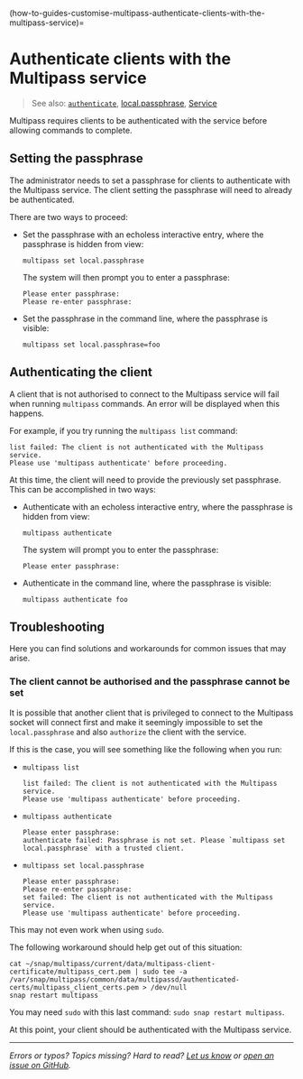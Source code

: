 (how-to-guides-customise-multipass-authenticate-clients-with-the-multipass-service)=
# Authenticate clients with the Multipass service

> See also: [`authenticate`](/reference/command-line-interface/authenticate), [local.passphrase](/reference/settings/local-passphrase), [Service](/explanation/service)

Multipass requires clients to be authenticated with the service before allowing commands to complete.

## Setting the passphrase

The administrator needs to set a passphrase for clients to authenticate with the Multipass service. The client setting the passphrase will need to already be authenticated.

There are two ways to proceed:

* Set the passphrase with an echoless interactive entry, where the passphrase is hidden from view:

   ```{code-block} text
   multipass set local.passphrase
   ```

   The system will then prompt you to enter a passphrase:

   ```{code-block} text
   Please enter passphrase:
   Please re-enter passphrase:
   ```

* Set the passphrase in the command line, where the passphrase is visible:

   ```{code-block} text
   multipass set local.passphrase=foo
   ```

## Authenticating the client

A client that is not authorised to connect to the Multipass service will fail when running `multipass` commands. An error will be displayed when this happens.

For example, if you try running the `multipass list` command:

```{code-block} text
list failed: The client is not authenticated with the Multipass service.
Please use 'multipass authenticate' before proceeding.
```

At this time, the client will need to provide the previously set passphrase. This can be accomplished in two ways:

* Authenticate with an echoless interactive entry, where the passphrase is hidden from view:

    ```{code-block} text
    multipass authenticate
    ```

    The system will prompt you to enter the passphrase:

     ```{code-block} text
    Please enter passphrase:
    ```

* Authenticate in the command line, where the passphrase is visible:

   ```{code-block} text
   multipass authenticate foo
   ```

## Troubleshooting

Here you can find solutions and workarounds for common issues that may arise.

### The client cannot be authorised and the passphrase cannot be set
 
It is possible that another client that is privileged to connect to the Multipass socket will connect first and make it seemingly impossible to set the `local.passphrase` and also `authorize` the client with the service.

If this is the case, you will see something like the following when you run:

* `multipass list`

  ```{code-block} text
  list failed: The client is not authenticated with the Multipass service.
  Please use 'multipass authenticate' before proceeding.
  ```

* `multipass authenticate`

  ```{code-block} text
  Please enter passphrase:
  authenticate failed: Passphrase is not set. Please `multipass set
  local.passphrase` with a trusted client.
  ```

* `multipass set local.passphrase`

  ```{code-block} text
  Please enter passphrase:
  Please re-enter passphrase:
  set failed: The client is not authenticated with the Multipass service.
  Please use 'multipass authenticate' before proceeding.
  ```

This may not even work when using `sudo`.

The following workaround should help get out of this situation:

```{code-block} text
cat ~/snap/multipass/current/data/multipass-client-certificate/multipass_cert.pem | sudo tee -a /var/snap/multipass/common/data/multipassd/authenticated-certs/multipass_client_certs.pem > /dev/null
snap restart multipass
```

You may need `sudo` with this last command: `sudo snap restart multipass`.

At this point, your client should be authenticated with the Multipass service.

---

*Errors or typos? Topics missing? Hard to read? <a href="https://docs.google.com/forms/d/e/1FAIpQLSd0XZDU9sbOCiljceh3rO_rkp6vazy2ZsIWgx4gsvl_Sec4Ig/viewform?usp=pp_url&entry.317501128=https://canonical.com/multipass/docs/authenticating-clients" target="_blank">Let us know</a> or <a href="https://github.com/canonical/multipass/issues/new/choose" target="_blank">open an issue on GitHub</a>.*
